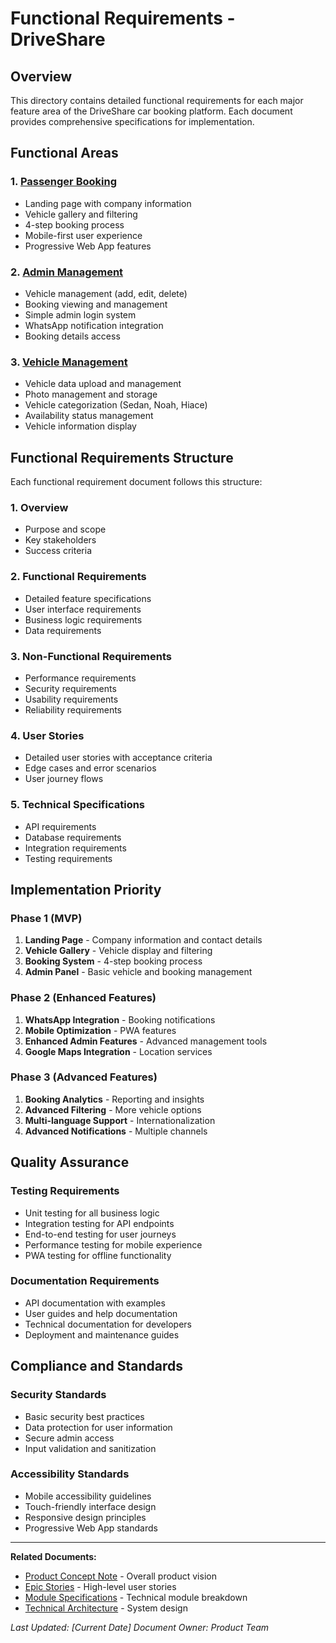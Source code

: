# Functional Requirements - DriveShare

## Overview
This directory contains detailed functional requirements for each major feature area of the DriveShare car booking platform. Each document provides comprehensive specifications for implementation.

## Functional Areas

### 1. [Passenger Booking](passenger-booking.md)
- Landing page with company information
- Vehicle gallery and filtering
- 4-step booking process
- Mobile-first user experience
- Progressive Web App features

### 2. [Admin Management](admin-management.md)
- Vehicle management (add, edit, delete)
- Booking viewing and management
- Simple admin login system
- WhatsApp notification integration
- Booking details access

### 3. [Vehicle Management](vehicle-management.md)
- Vehicle data upload and management
- Photo management and storage
- Vehicle categorization (Sedan, Noah, Hiace)
- Availability status management
- Vehicle information display

## Functional Requirements Structure

Each functional requirement document follows this structure:

### 1. Overview
- Purpose and scope
- Key stakeholders
- Success criteria

### 2. Functional Requirements
- Detailed feature specifications
- User interface requirements
- Business logic requirements
- Data requirements

### 3. Non-Functional Requirements
- Performance requirements
- Security requirements
- Usability requirements
- Reliability requirements

### 4. User Stories
- Detailed user stories with acceptance criteria
- Edge cases and error scenarios
- User journey flows

### 5. Technical Specifications
- API requirements
- Database requirements
- Integration requirements
- Testing requirements

## Implementation Priority

### Phase 1 (MVP)
1. **Landing Page** - Company information and contact details
2. **Vehicle Gallery** - Vehicle display and filtering
3. **Booking System** - 4-step booking process
4. **Admin Panel** - Basic vehicle and booking management

### Phase 2 (Enhanced Features)
1. **WhatsApp Integration** - Booking notifications
2. **Mobile Optimization** - PWA features
3. **Enhanced Admin Features** - Advanced management tools
4. **Google Maps Integration** - Location services

### Phase 3 (Advanced Features)
1. **Booking Analytics** - Reporting and insights
2. **Advanced Filtering** - More vehicle options
3. **Multi-language Support** - Internationalization
4. **Advanced Notifications** - Multiple channels

## Quality Assurance

### Testing Requirements
- Unit testing for all business logic
- Integration testing for API endpoints
- End-to-end testing for user journeys
- Performance testing for mobile experience
- PWA testing for offline functionality

### Documentation Requirements
- API documentation with examples
- User guides and help documentation
- Technical documentation for developers
- Deployment and maintenance guides

## Compliance and Standards

### Security Standards
- Basic security best practices
- Data protection for user information
- Secure admin access
- Input validation and sanitization

### Accessibility Standards
- Mobile accessibility guidelines
- Touch-friendly interface design
- Responsive design principles
- Progressive Web App standards

---
**Related Documents:**
- [Product Concept Note](../product-concept-note.md) - Overall product vision
- [Epic Stories](../epic-stories.md) - High-level user stories
- [Module Specifications](../module/README.md) - Technical module breakdown
- [Technical Architecture](../technical/architecture.md) - System design

*Last Updated: [Current Date]*
*Document Owner: Product Team*
